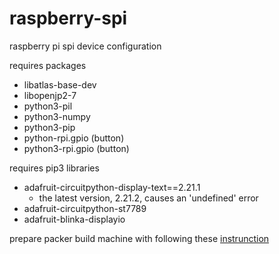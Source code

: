 # raspberry-spi
raspberry pi spi device configuration

requires packages
- libatlas-base-dev
- libopenjp2-7
- python3-pil
- python3-numpy
- python3-pip
- python-rpi.gpio (button)
- python3-rpi.gpio (button)


requires pip3 libraries
- adafruit-circuitpython-display-text==2.21.1
    - the latest version, 2.21.2, causes an 'undefined' error
- adafruit-circuitpython-st7789
- adafruit-blinka-displayio

prepare packer build machine with following these [instrunction](https://linuxhit.com/build-a-raspberry-pi-image-packer-packer-builder-arm/)
